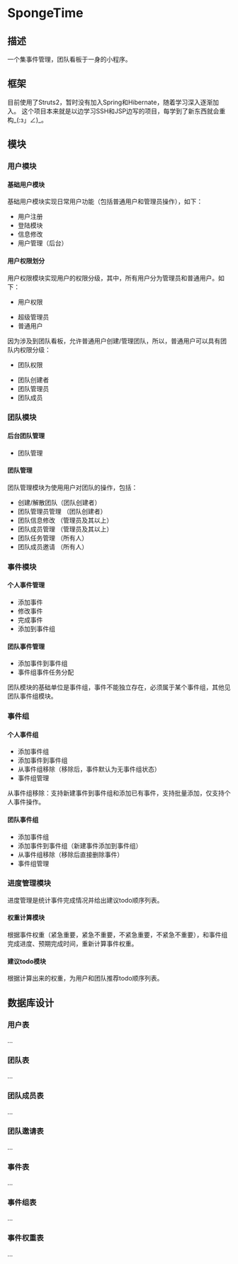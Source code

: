 # SpongeTime

## 描述

一个集事件管理，团队看板于一身的小程序。

## 框架

目前使用了Struts2，暂时没有加入Spring和Hibernate，随着学习深入逐渐加入。
这个项目本来就是以边学习SSH和JSP边写的项目，每学到了新东西就会重构_(:з」∠)_。

## 模块

### 用户模块

#### 基础用户模块

基础用户模块实现日常用户功能（包括普通用户和管理员操作），如下：

 + 用户注册
 + 登陆模块
 + 信息修改
 + 用户管理（后台）

#### 用户权限划分

用户权限模块实现用户的权限分级，其中，所有用户分为管理员和普通用户。如下：
 
 + 用户权限
  - 超级管理员
  - 普通用户

因为涉及到团队看板，允许普通用户创建/管理团队，所以，普通用户可以具有团队内权限分级：

 + 团队权限
  - 团队创建者
  - 团队管理员
  - 团队成员

### 团队模块
 
#### 后台团队管理
 
 + 团队管理

#### 团队管理

 团队管理模块为使用用户对团队的操作，包括：

 + 创建/解散团队（团队创建者）
 + 团队管理员管理 （团队创建者）
 + 团队信息修改 （管理员及其以上）
 + 团队成员管理 （管理员及其以上）
 + 团队任务管理 （所有人）
 + 团队成员邀请 （所有人）

### 事件模块

#### 个人事件管理

  + 添加事件
  + 修改事件
  + 完成事件
  + 添加到事件组

#### 团队事件管理
 
  + 添加事件到事件组
  + 事件组事件任务分配

 团队模块的基础单位是事件组，事件不能独立存在，必须属于某个事件组，其他见团队事件组模块。
 
### 事件组

#### 个人事件组
  
  + 添加事件组
  + 添加事件到事件组
  + 从事件组移除（移除后，事件默认为无事件组状态）
  + 事件组管理

 从事件组移除：支持新建事件到事件组和添加已有事件，支持批量添加，仅支持个人事件操作。

#### 团队事件组
  
  + 添加事件组
  + 添加事件到事件组（新建事件添加到事件组）
  + 从事件组移除（移除后直接删除事件）
  + 事件组管理

### 进度管理模块

 进度管理是统计事件完成情况并给出建议todo顺序列表。

#### 权重计算模块
   
   根据事件权重（紧急重要，紧急不重要，不紧急重要，不紧急不重要），和事件组完成进度、预期完成时间，重新计算事件权重。
   
#### 建议todo模块

   根据计算出来的权重，为用户和团队推荐todo顺序列表。

## 数据库设计

### 用户表

 ...

### 团队表

 ...

### 团队成员表

 ...

### 团队邀请表

 ...

### 事件表

 ...

### 事件组表

 ...

### 事件权重表

 ...

